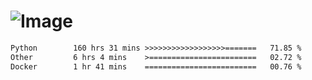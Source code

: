 # ![Image](https://github.com/user-attachments/assets/5f2d2b12-d836-424c-876f-cb0c9a5d9144)

<!--START_SECTION:waka-->

```txt
Python        160 hrs 31 mins >>>>>>>>>>>>>>>>>>=======   71.85 %
Other         6 hrs 4 mins    >========================   02.72 %
Docker        1 hr 41 mins    =========================   00.76 %
```

<!--END_SECTION:waka-->
